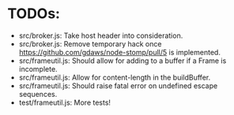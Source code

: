 # TODOs: 

- src/broker.js: Take host header into consideration.
- src/broker.js: Remove temporary hack once https://github.com/gdaws/node-stomp/pull/5 is implemented.
- src/frameutil.js: Should allow for adding to a buffer if a Frame is incomplete.
- src/frameutil.js: Allow for content-length in the buildBuffer.
- src/frameutil.js: Should raise fatal error on undefined escape sequences.
- test/frameutil.js: More tests! 
